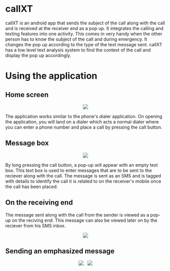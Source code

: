 # callXT

callXT is an android app that sends the subject of the call along with the call and is received at the receiver end as a pop up. It integrates the calling and texting features into one activity. This comes in very handy when the other person has to know the subject of the call and during emergency. It changes the pop up according to the type of the text message sent. callXT has a low level text analysis system to find the context of the call and display the pop up accordingly.

# Using the application


## Home screen

<p align="center">
  <img src="https://github.com/deafeningSilence/callXT/blob/master/screenshots/screenshot4.jpg">
</p>

The application works similar to the phone's dialer application. On opening the application, you will land on a dialer which acts a normal dialer where you can enter a phone number and place a call by pressing the call button. 


## Message box

<p align="center">
  <img src="https://github.com/deafeningSilence/callXT/blob/master/screenshots/screenshot3.jpeg">
</p>

By long pressing the call button, a pop-up will appear with an empty text box. This text box is used to enter messages that are to be sent to the reciever along with the call. The message is sent as an SMS and is tagged with details to identify the call it is related to on the receiver's mobile once the call has been placed.

## On the receiving end

The message sent along with the call from the sender is viewed as a pop-up on the reciving end. This message can also be viewed later on by the reciever from his SMS inbox.

<p align="center">
  <img src="https://github.com/deafeningSilence/callXT/blob/master/screenshots/screenshot2.jpeg">
</p>

## Sending an emphasized message

<p align="center">
  <img src="https://github.com/deafeningSilence/callXT/blob/master/screenshots/screenshot5.jpeg">&nbsp;&nbsp;
  <img src="https://github.com/deafeningSilence/callXT/blob/master/screenshots/screenshot1.jpg">
</p>


